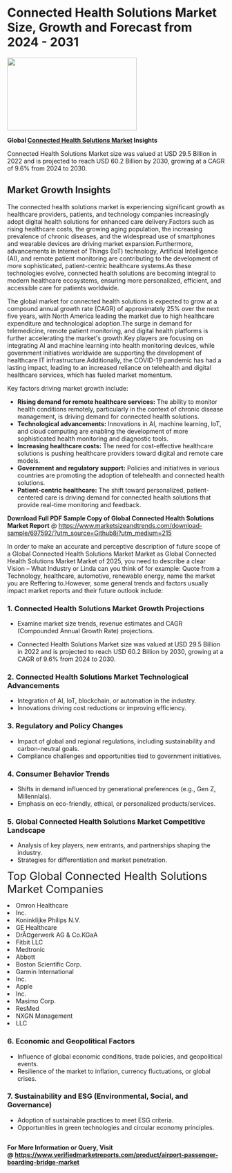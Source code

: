 <H1>Connected Health Solutions Market Size, Growth and Forecast from 2024 - 2031</H1><img class="aligncenter size-medium wp-image-584254" src="https://thirdeyenews.in/wp-content/uploads/2024/09/Global-Market-Research-300x168.jpeg" alt="" width="300" height="168" /><p><strong>Global&nbsp;<a href="https://www.marketsizeandtrends.com/download-sample/697592/?utm_source=Github8j?utm_medium=215">Connected Health Solutions Market</a> Insights</strong></p><p>Connected Health Solutions Market size was valued at USD 29.5 Billion in 2022 and is projected to reach USD 60.2 Billion by 2030, growing at a CAGR of 9.6% from 2024 to 2030.</p><p><h2>Market Growth Insights</h2> <p>The connected health solutions market is experiencing significant growth as healthcare providers, patients, and technology companies increasingly adopt digital health solutions for enhanced care delivery.Factors such as rising healthcare costs, the growing aging population, the increasing prevalence of chronic diseases, and the widespread use of smartphones and wearable devices are driving market expansion.Furthermore, advancements in Internet of Things (IoT) technology, Artificial Intelligence (AI), and remote patient monitoring are contributing to the development of more sophisticated, patient-centric healthcare systems.As these technologies evolve, connected health solutions are becoming integral to modern healthcare ecosystems, ensuring more personalized, efficient, and accessible care for patients worldwide.</p> <p>The global market for connected health solutions is expected to grow at a compound annual growth rate (CAGR) of approximately 25% over the next five years, with North America leading the market due to high healthcare expenditure and technological adoption.The surge in demand for telemedicine, remote patient monitoring, and digital health platforms is further accelerating the market's growth.Key players are focusing on integrating AI and machine learning into health monitoring devices, while government initiatives worldwide are supporting the development of healthcare IT infrastructure.Additionally, the COVID-19 pandemic has had a lasting impact, leading to an increased reliance on telehealth and digital healthcare services, which has fueled market momentum.<p>Key factors driving market growth include:</p> <ul> <li><strong>Rising demand for remote healthcare services:</strong> The ability to monitor health conditions remotely, particularly in the context of chronic disease management, is driving demand for connected health solutions.</li> <li><strong>Technological advancements:</strong> Innovations in AI, machine learning, IoT, and cloud computing are enabling the development of more sophisticated health monitoring and diagnostic tools.</li> <li><strong>Increasing healthcare costs:</strong> The need for cost-effective healthcare solutions is pushing healthcare providers toward digital and remote care models.</li> <li><strong>Government and regulatory support:</strong> Policies and initiatives in various countries are promoting the adoption of telehealth and connected health solutions.</li> <li><strong>Patient-centric healthcare:</strong> The shift toward personalized, patient-centered care is driving demand for connected health solutions that provide real-time monitoring and feedback.</li> </ul> <p><span class=""><strong>Download Full PDF Sample Copy of Global Connected Health Solutions Market Report</strong> @ <a href="https://www.marketsizeandtrends.com/download-sample/697592/?utm_source=Github8j?utm_medium=215" target="_blank">https://www.marketsizeandtrends.com/download-sample/697592/?utm_source=Github8j?utm_medium=215</a></span></p><p>In order to make an accurate and perceptive description of future scope of a Global&nbsp;Connected Health Solutions Market Market as Global&nbsp;Connected Health Solutions Market Market of 2025, you need to describe a clear Vision &ndash; What Industry or Linda can you think of for example: Quote from a Technology, healthcare, automotive, renewable energy, name the market you are Reffering to.However, some general trends and factors usually impact market reports and their future outlook include:</p><h3>1.&nbsp;<strong>Connected Health Solutions Market Growth Projections</strong></h3><ul><li>Examine market size trends, revenue estimates and CAGR (Compounded Annual Growth Rate) projections.</li><li><p>Connected Health Solutions Market size was valued at USD 29.5 Billion in 2022 and is projected to reach USD 60.2 Billion by 2030, growing at a CAGR of 9.6% from 2024 to 2030.</p></li></ul><h3>2.&nbsp;<strong>Connected Health Solutions Market Technological Advancements</strong></h3><ul><li>Integration of AI, IoT, blockchain, or automation in the industry.</li><li>Innovations driving cost reductions or improving efficiency.</li></ul><h3>3.&nbsp;<strong>Regulatory and Policy Changes</strong></h3><ul><li>Impact of global and regional regulations, including sustainability and carbon-neutral goals.</li><li>Compliance challenges and opportunities tied to government initiatives.</li></ul><h3>4.&nbsp;<strong>Consumer Behavior Trends</strong></h3><ul><li>Shifts in demand influenced by generational preferences (e.g., Gen Z, Millennials).</li><li>Emphasis on eco-friendly, ethical, or personalized products/services.</li></ul><h3>5.&nbsp;<strong>Global Connected Health Solutions Market Competitive Landscape</strong></h3><ul><li>Analysis of key players, new entrants, and partnerships shaping the industry.</li><li>Strategies for differentiation and market penetration.</li></ul><p data-pm-slice="1 1 []"><span style="color: inherit; font-family: inherit; font-size: 25px;">Top Global Connected Health Solutions Market Companies</span></p><div class="" data-test-id=""><p><li>Omron Healthcare</li><li> Inc.</li><li> Koninklijke Philips N.V.</li><li> GE Healthcare</li><li> DrÃ¤gerwerk AG & Co.KGaA</li><li> Fitbit LLC</li><li> Medtronic</li><li> Abbott</li><li> Boston Scientific Corp.</li><li> Garmin International</li><li> Inc.</li><li> Apple</li><li> Inc.</li><li> Masimo Corp.</li><li> ResMed</li><li> NXGN Management</li><li> LLC</li></p></div><h3>6.&nbsp;<strong>Economic and Geopolitical Factors</strong></h3><ul><li>Influence of global economic conditions, trade policies, and geopolitical events.</li><li>Resilience of the market to inflation, currency fluctuations, or global crises.</li></ul><h3>7.&nbsp;<strong>Sustainability and ESG (Environmental, Social, and Governance)</strong></h3><ul><li>Adoption of sustainable practices to meet ESG criteria.</li><li>Opportunities in green technologies and circular economy principles.</li></ul><h2><strong style="font-size: 14px;">For More Information or Query, Visit @&nbsp;</strong><a style="background-color: #ffffff; font-size: 14px;" href="https://www.marketsizeandtrends.com/report/connected-health-solutions-market/" target="_blank">https://www.verifiedmarketreports.com/product/airport-passenger-boarding-bridge-market</a></h2>